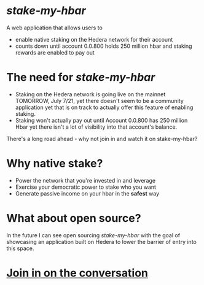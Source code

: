 # *stake-my-hbar*
A web application that allows users to 
* enable native staking on the Hedera network for their account
* counts down until account 0.0.800 holds 250 million hbar and staking rewards are enabled to pay out

# The need for *stake-my-hbar*
* Staking on the Hedera network is going live on the mainnet TOMORROW, July 7/21, yet there doesn't seem to be a community application yet that is on track to actually offer this feature of enabling staking. 
* Staking won't actually pay out until Account 0.0.800 has 250 million Hbar yet there isn't a lot of visibility into that account's balance. 

There's a long road ahead - why not join in and watch it on stake-my-hbar?

# Why native stake? 
* Power the network that you're invested in and leverage
* Exercise your democratic power to stake who you want
* Generate passive income on your hbar in the **safest** way

# What about open source?
In the future I can see open sourcing *stake-my-hbar* with the goal of showcasing an application built on Hedera to lower the barrier of entry into this space. 

# [Join in on the conversation](https://github.com/garrett-waage/stake-my-hbar/discussions)
